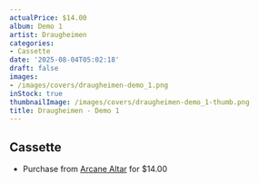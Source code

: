 ```yaml
---
actualPrice: $14.00
album: Demo 1
artist: Draugheimen
categories:
- Cassette
date: '2025-08-04T05:02:18'
draft: false
images:
- /images/covers/draugheimen-demo_1.png
inStock: true
thumbnailImage: /images/covers/draugheimen-demo_1-thumb.png
title: Draugheimen - Demo 1
---
```


## Cassette
* Purchase from [Arcane Altar](https://arcanealtar.bigcartel.com/product/draugheimen-demo-1-tape) for $14.00
